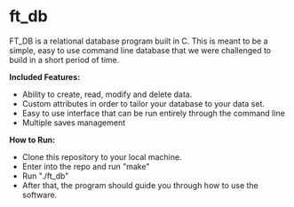 # ft_db

FT_DB is a relational database program built in C. This is meant to be a simple, easy to use command line database that we were challenged to build in a short period of time.

**Included Features:**<br />
- Ability to create, read, modify and delete data.<br />
- Custom attributes in order to tailor your database to your data set.<br />
- Easy to use interface that can be run entirely through the command line<br />
- Multiple saves management<br />

**How to Run:**<br />
- Clone this repository to your local machine.<br />
- Enter into the repo and run "make"<br />
- Run "./ft_db"<br />
- After that, the program should guide you through how to use the software.<br />
